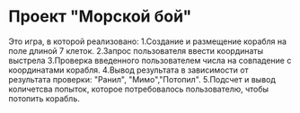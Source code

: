 # Проект "Морской бой"
Это игра, в которой реализовано:
1.Создание и размещение корабля на поле длиной 7 клеток.
2.Запрос пользователя ввести координаты выстрела
3.Проверка введенного пользователем числа на совпадение с координатами корабля.
4.Вывод результата в зависимости от результата проверки: "Ранил", "Мимо","Потопил".
5.Подсчет и вывод количетсва попыток, которое потребовалось пользователю, чтобы потопить корабль.
